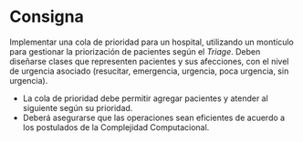 # Consigna
Implementar una cola de prioridad para un hospital, utilizando un montículo para gestionar la priorización de pacientes según el _Triage_. Deben diseñarse clases que representen pacientes y sus afecciones, con el nivel de urgencia asociado (resucitar, emergencia, urgencia, poca urgencia, sin urgencia).

* La cola de prioridad debe permitir agregar pacientes y atender al siguiente según su prioridad.
* Deberá asegurarse que las operaciones sean eficientes de acuerdo a los postulados de la Complejidad Computacional.